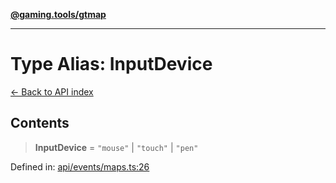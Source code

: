 [**@gaming.tools/gtmap**](README.md)

***

# Type Alias: InputDevice

[← Back to API index](./README.md)

## Contents

> **InputDevice** = `"mouse"` \| `"touch"` \| `"pen"`

Defined in: [api/events/maps.ts:26](https://github.com/gamingtools/gt-map/blob/02ad961dd733041f2c6c39034ee7c302a553f45a/packages/gtmap/src/api/events/maps.ts#L26)
